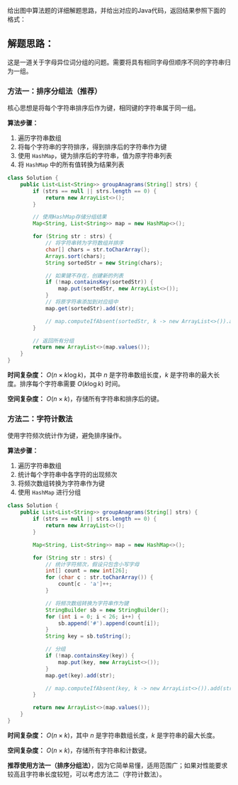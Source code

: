 给出图中算法题的详细解题思路，并给出对应的Java代码，返回结果参照下面的格式：

## 解题思路：

这是一道关于字母异位词分组的问题。需要将具有相同字母但顺序不同的字符串归为一组。

### 方法一：排序分组法（推荐）

核心思想是将每个字符串排序后作为键，相同键的字符串属于同一组。

**算法步骤：**

1. 遍历字符串数组
2. 将每个字符串的字符排序，得到排序后的字符串作为键
3. 使用 `HashMap`，键为排序后的字符串，值为原字符串列表
4. 将 `HashMap` 中的所有值转换为结果列表

```java
class Solution {
    public List<List<String>> groupAnagrams(String[] strs) {
        if (strs == null || strs.length == 0) {
            return new ArrayList<>();
        }

        // 使用HashMap存储分组结果
        Map<String, List<String>> map = new HashMap<>();

        for (String str : strs) {
            // 将字符串转为字符数组并排序
            char[] chars = str.toCharArray();
            Arrays.sort(chars);
            String sortedStr = new String(chars);

            // 如果键不存在，创建新的列表
            if (!map.containsKey(sortedStr)) {
                map.put(sortedStr, new ArrayList<>());
            }
            // 将原字符串添加到对应组中
            map.get(sortedStr).add(str);

            // map.computeIfAbsent(sortedStr, k -> new ArrayList<>()).add(str);
        }

        // 返回所有分组
        return new ArrayList<>(map.values());
    }
}
```

**时间复杂度：** $O(n \times k \log k)$，其中 $n$ 是字符串数组长度，$k$ 是字符串的最大长度。排序每个字符串需要 $O(k \log k)$ 时间。

**空间复杂度：** $O(n \times k)$，存储所有字符串和排序后的键。

### 方法二：字符计数法

使用字符频次统计作为键，避免排序操作。

**算法步骤：**

1. 遍历字符串数组
2. 统计每个字符串中各字符的出现频次
3. 将频次数组转换为字符串作为键
4. 使用 `HashMap` 进行分组

```java
class Solution {
    public List<List<String>> groupAnagrams(String[] strs) {
        if (strs == null || strs.length == 0) {
            return new ArrayList<>();
        }

        Map<String, List<String>> map = new HashMap<>();

        for (String str : strs) {
            // 统计字符频次，假设只包含小写字母
            int[] count = new int[26];
            for (char c : str.toCharArray()) {
                count[c - 'a']++;
            }

            // 将频次数组转换为字符串作为键
            StringBuilder sb = new StringBuilder();
            for (int i = 0; i < 26; i++) {
                sb.append('#').append(count[i]);
            }
            String key = sb.toString();

            // 分组
            if (!map.containsKey(key)) {
                map.put(key, new ArrayList<>());
            }
            map.get(key).add(str);

            // map.computeIfAbsent(key, k -> new ArrayList<>()).add(str);
        }

        return new ArrayList<>(map.values());
    }
}
```

**时间复杂度：** $O(n \times k)$，其中 $n$ 是字符串数组长度，$k$ 是字符串的最大长度。

**空间复杂度：** $O(n \times k)$，存储所有字符串和计数键。

**推荐使用方法一（排序分组法）**，因为它简单易懂，适用范围广；如果对性能要求较高且字符串长度较短，可以考虑方法二（字符计数法）。

